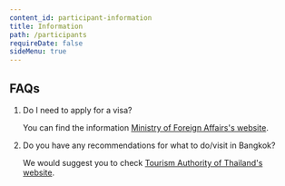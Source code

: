 ```yaml
---
content_id: participant-information
title: Information
path: /participants
requireDate: false
sideMenu: true
---
```


## FAQs
1. Do I need to apply for a visa?

    You can find the information [Ministry of Foreign Affairs's website](http://www.mfa.go.th/main/en/services/4908/15405-General-information.html).

2. Do you have any recommendations for what to do/visit in Bangkok?

    We would suggest you to check [Tourism Authority of Thailand's website](https://www.tourismthailand.org/Destinations/Provinces/Bangkok/219).